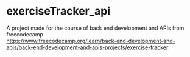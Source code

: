 # exerciseTracker_api

A project made for the course of back end development and APIs from freecodecamp<br>
https://www.freecodecamp.org/learn/back-end-development-and-apis/back-end-development-and-apis-projects/exercise-tracker
